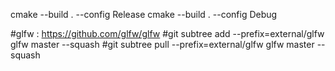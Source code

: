 cmake --build . --config Release
cmake --build . --config Debug

#glfw : https://github.com/glfw/glfw
#git subtree add --prefix=external/glfw glfw master --squash
#git subtree pull --prefix=external/glfw glfw master --squash